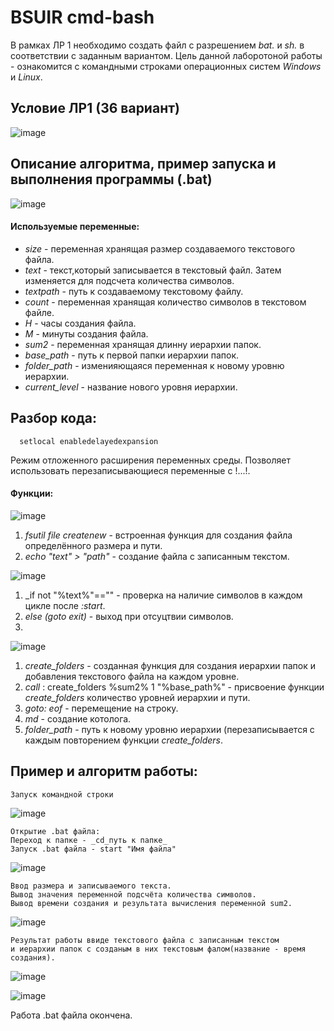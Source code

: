 # BSUIR cmd-bash
В рамках ЛР 1 необходимо создать файл с разрешением *bat.* и *sh.* в соответствии с заданным вариантом.
Цель данной лаборотоной работы - ознакомится с командными строками операционных систем *Windows* и *Linux*.

## Условие ЛР1 (36 вариант)
![image](https://github.com/Iltsd/pics/assets/144996957/76f710e5-623d-4131-8580-0b6953cbd5ea)

## Описание алгоритма, пример запуска и выполнения программы (.bat)
![image](https://github.com/Iltsd/pics/assets/144996957/094ac61b-d6c1-463d-83b5-e587c2a3dd97)

#### Используемые переменные:
- *size* - переменная хранящая размер создаваемого текстового файла.
- *text* - текст,который записывается в текстовый файл. Затем изменяется для подсчета количества символов.
- *textpath* - путь к создаваемому текстовому файлу.
- *count* - переменная хранящая количество символов в текстовом файле.
- *H* - часы создания файла.
- *M* - минуты создания файла.
- *sum2* - переменная хранящая длинну иерархии папок.
- *base_path* - путь к первой папки иерархии папок.
- *folder_path* - изменияющаяся переменная к новому уровню иерархии.
- *current_level* - название нового уровня иерархии.

## Разбор кода:

      setlocal enabledelayedexpansion
Режим отложенного расширения переменных среды. Позволяет использовать перезаписывающиеся переменные с !...!.
#### Функции:
![image](https://github.com/Iltsd/pics/assets/144996957/80dcfeeb-e819-4ad0-b329-d6eba1fa7d1c)
1. _fsutil file createnew_ - встроенная функция для создания файла определённого размера и пути.
2. _echo "text" > "path"_ - создание файла с записанным текстом.

![image](https://github.com/Iltsd/pics/assets/144996957/db81be29-bcb7-49d0-90d0-5f6d0db58f50)
1. _if not "%text%"=="" - проверка на наличие символов в каждом цикле после _:start_.
2. _else (goto exit)_ - выход при отсуцтвии символов.
3. 
![image](https://github.com/Iltsd/pics/assets/144996957/de6b5f4f-e290-424a-89c3-de6d78f7f5d5)
1. _create_folders_ - созданная функция для создания иерархии папок и добавления текстового файла на каждом уровне.
2. _call_ : create_folders %sum2% 1 "%base_path%" - присвоение функции *create_folders* количество уровней иерархии и пути.
3. _goto: eof_ - перемещение на строку.
4. _md_ - cоздание котолога.
5. *folder_path* - путь к новому уровню иерархии (перезаписывается с каждым повторением функции *create_folders*.

## Пример и алгоритм работы:
    Запуск командной строки 
    
![image](https://github.com/Iltsd/pics/assets/144996957/9eda60b9-f13b-406f-908a-567d481a88dd)

    Открытие .bat файла:
    Переход к папке - _cd_путь к папке_
    Запуск .bat файла - start "Имя файла"

![image](https://github.com/Iltsd/pics/assets/144996957/376a069c-6f9e-4a5e-8e1c-c25f9c178dd9)

    Ввод размера и записываемого текста.
    Вывод значения переменной подсчёта количества символов.
    Вывод времени создания и результата вычисления переменной sum2.

![image](https://github.com/Iltsd/pics/assets/144996957/65d28250-8e6f-4adc-8217-fd561024b8a3)

    Результат работы ввиде текстового файла с записанным текстом 
    и иерархии папок с созданым в них текстовым фалом(название - время создания).

![image](https://github.com/Iltsd/pics/assets/144996957/311232a7-6173-4528-8119-7c6e92183cfa)

![image](https://github.com/Iltsd/pics/assets/144996957/dc9e57ac-a92d-4129-9052-f7f12c16292f)

Работа .bat файла окончена.







  
